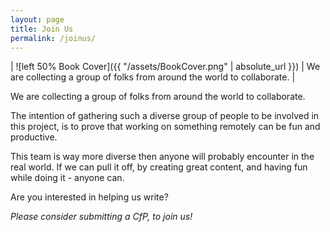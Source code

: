 ```yaml
---
layout: page
title: Join Us
permalink: /joinus/
---
```


| ![left 50% Book Cover]({{ "/assets/BookCover.png" | absolute_url }}) | We are collecting a group of folks from around the world to collaborate. |

We are collecting a group of folks from around the world to collaborate.

The intention of gathering such a diverse group of people to be involved in this project, is to prove that working on something remotely can be fun and productive.

This team is way more diverse then anyone will probably encounter in the real world. If we can pull it off, by creating great content, and having fun while doing it - anyone can.

Are you interested in helping us write?

_Please consider submitting a CfP, to join us!_